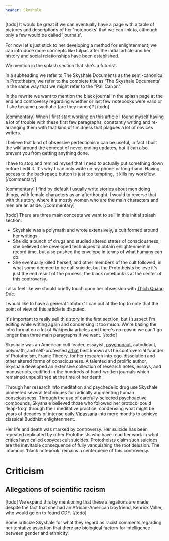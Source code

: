 ```yaml
---
header: Skyshale
---
```


[todo]
It would be great if we can eventually have a page with a table of pictures and descriptions of her 'notebooks' that we can link to, although only a few would be called 'journals'.

For now let's just stick to her developing a method for enlightenment, we can introduce more concepts like tulpas after the initial article and her history and social relationships have been established.

We mention in the splash section that she's a futurist.

In a subheading we refer to The Skyshale Documents as the semi-canonical in Prototheism, we refer to the complete title as 'The Skyshale Documents' in the same way that we might refer to the "Pali Canon".

In the rewrite we want to mention the black journal in the splash page at the end and controversy regarding whether or last few notebooks were valid or if she became psychotic (are they canon)?
[/todo]

[commentary]
When I first start working on this article I found myself having a lot of trouble with these first few paragraphs, constantly writing and re-arranging them with that kind of timidness that plagues a lot of novices writers.

I believe that kind of obsessive perfectionism can be useful, in fact I built the wiki around the concept of never-ending updates, but it can also prevent you from getting anything done.

I have to stop and remind myself that I need to actually put something down before I edit it.
It's why I can only write on my phone or long-hand.
Having access to the backspace button is just too tempting, it kills my workflow.
[/commentary]

[commentary]
I find by default I usually write stories about men doing things, with female characters as an afterthought.
I would to reverse that with this story, where it's mostly women who are the main characters and men are an aside.
[/commentary]

[todo]
There are three main concepts we want to sell in this initial splash section:

- Skyshale was a polymath and wrote extensively, a cult formed around her writings.
- She did a bunch of drugs and studied altered states of consciousness, she believed she developed techniques to obtain enlightenment in record time, but also pushed the envelope in terms of what humans can do.
- She eventually killed herself, and other members of the cult followed, in what some deemed to be cult suicide, but the Prototheists believe it's just the end result of the process, the black notebook is at the center of this controversy.

I also feel like we should briefly touch upon her obsession with [Thích Quảng Đức](https://en.wikipedia.org/wiki/Th%C3%ADch_Qu%E1%BA%A3ng_%C4%90%E1%BB%A9c).

I would like to have a general 'infobox' I can put at the top to note that the point of view of this article is disputed.

It's important to really sell this story in the first section, but I suspect I'm editing while writing again and condensing it too much.
We're basing the intro format on a lot of Wikipedia articles and there's no reason we can't go longer than three main paragraphs if we want.
[/todo]

Skyshale was an American cult leader, essayist, [psychonaut](https://en.wikipedia.org/wiki/Psychonautics), autodidact, polymath, and self-professed [arhat](https://en.wikipedia.org/wiki/Arhat) best known as the controversial founder of Prototheism, Frame Theory, for her research into ego-dissolution and other altered forms of consciousness.
A talented and prolific author, Skyshale developed an extensive collection of research notes, essays, and manuscripts, codified in the hundreds of hand-written journals which remained unpublished at the time of her death.

Through her research into meditation and psychedelic drug use Skyshale pioneered several techniques for radically augmenting human consciousness.
Through the use of carefully-selected psychoactive compounds, Skyshale believed those who followed her protocol could 'leap-frog' through their meditative practice, condensing what might be years of decades of intense daily [Vipassanā](https://en.wikipedia.org/wiki/Vipassan%C4%81) into mere months to achieve classical Buddhist enlightenment.

Her life and death was marked by controversy.
Her suicide has been repeated replicated by other Prototheists who have read her work in what critics have called copycat cult suicides.
Prototheists claim such suicides are the inevitable consequence of fully vanquishing the root delusion.
The infamous 'black notebook' remains a centerpiece of this controversy.

# Criticism
## Allegations of scientific racism
[todo]
We expand this by mentioning that these allegations are made despite the fact that she had an African-American boyfriend, Kenrick Valler, who would go on to found CDF.
[/todo]

Some criticize Skyshale for what they regard as racist comments regarding her tentative assertion that there are biological factors for intelligence between gender and ethnicity.